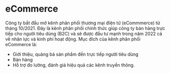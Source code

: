# eCommerce
Công ty bắt đầu mở kênh phân phối thương mại điện tử (eCommmerce) từ tháng 10/2021. Đây là kênh phân phối chính thức giúp công ty bán hàng trực tiếp cho người tiêu dùng (B2C) và sẽ được đầu tư mạnh trong năm 2022 cả về nhân lực và kinh phí hoạt động.
Mục đích của kênh phân phối eCommerce là:
- Giới thiệu, quảng bá sản phẩm đến trực tiếp người tiêu dùng
- Bán hàng
- Hỗ trợ đo lường, đánh giá hiệu quả các kênh truyền thông.

